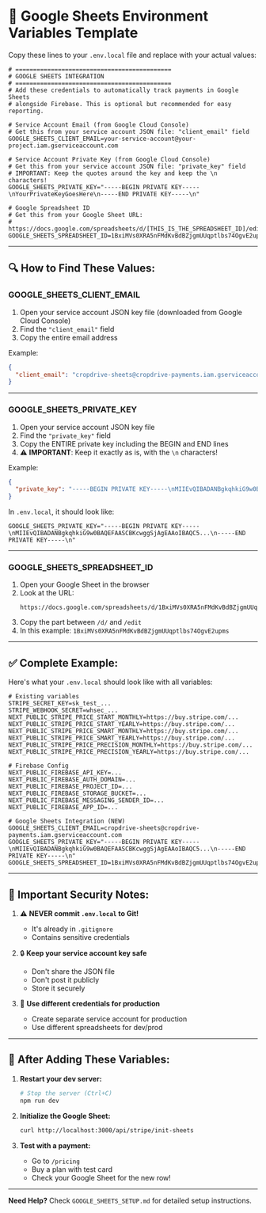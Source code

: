 # 📝 Google Sheets Environment Variables Template

Copy these lines to your `.env.local` file and replace with your actual values:

```env
# ============================================
# GOOGLE SHEETS INTEGRATION
# ============================================
# Add these credentials to automatically track payments in Google Sheets
# alongside Firebase. This is optional but recommended for easy reporting.

# Service Account Email (from Google Cloud Console)
# Get this from your service account JSON file: "client_email" field
GOOGLE_SHEETS_CLIENT_EMAIL=your-service-account@your-project.iam.gserviceaccount.com

# Service Account Private Key (from Google Cloud Console)
# Get this from your service account JSON file: "private_key" field
# IMPORTANT: Keep the quotes around the key and keep the \n characters!
GOOGLE_SHEETS_PRIVATE_KEY="-----BEGIN PRIVATE KEY-----\nYourPrivateKeyGoesHere\n-----END PRIVATE KEY-----\n"

# Google Spreadsheet ID
# Get this from your Google Sheet URL:
# https://docs.google.com/spreadsheets/d/[THIS_IS_THE_SPREADSHEET_ID]/edit
GOOGLE_SHEETS_SPREADSHEET_ID=1BxiMVs0XRA5nFMdKvBdBZjgmUUqptlbs74OgvE2upms
```

---

## 🔍 How to Find These Values:

### **GOOGLE_SHEETS_CLIENT_EMAIL**
1. Open your service account JSON key file (downloaded from Google Cloud Console)
2. Find the `"client_email"` field
3. Copy the entire email address

Example:
```json
{
  "client_email": "cropdrive-sheets@cropdrive-payments.iam.gserviceaccount.com"
}
```

---

### **GOOGLE_SHEETS_PRIVATE_KEY**
1. Open your service account JSON key file
2. Find the `"private_key"` field
3. Copy the ENTIRE private key including the BEGIN and END lines
4. ⚠️ **IMPORTANT**: Keep it exactly as is, with the `\n` characters!

Example:
```json
{
  "private_key": "-----BEGIN PRIVATE KEY-----\nMIIEvQIBADANBgkqhkiG9w0BAQEFAASCBKcwggSjAgEAAoIBAQC5...\n-----END PRIVATE KEY-----\n"
}
```

In `.env.local`, it should look like:
```env
GOOGLE_SHEETS_PRIVATE_KEY="-----BEGIN PRIVATE KEY-----\nMIIEvQIBADANBgkqhkiG9w0BAQEFAASCBKcwggSjAgEAAoIBAQC5...\n-----END PRIVATE KEY-----\n"
```

---

### **GOOGLE_SHEETS_SPREADSHEET_ID**
1. Open your Google Sheet in the browser
2. Look at the URL:
   ```
   https://docs.google.com/spreadsheets/d/1BxiMVs0XRA5nFMdKvBdBZjgmUUqptlbs74OgvE2upms/edit
   ```
3. Copy the part between `/d/` and `/edit`
4. In this example: `1BxiMVs0XRA5nFMdKvBdBZjgmUUqptlbs74OgvE2upms`

---

## ✅ Complete Example:

Here's what your `.env.local` should look like with all variables:

```env
# Existing variables
STRIPE_SECRET_KEY=sk_test_...
STRIPE_WEBHOOK_SECRET=whsec_...
NEXT_PUBLIC_STRIPE_PRICE_START_MONTHLY=https://buy.stripe.com/...
NEXT_PUBLIC_STRIPE_PRICE_START_YEARLY=https://buy.stripe.com/...
NEXT_PUBLIC_STRIPE_PRICE_SMART_MONTHLY=https://buy.stripe.com/...
NEXT_PUBLIC_STRIPE_PRICE_SMART_YEARLY=https://buy.stripe.com/...
NEXT_PUBLIC_STRIPE_PRICE_PRECISION_MONTHLY=https://buy.stripe.com/...
NEXT_PUBLIC_STRIPE_PRICE_PRECISION_YEARLY=https://buy.stripe.com/...

# Firebase Config
NEXT_PUBLIC_FIREBASE_API_KEY=...
NEXT_PUBLIC_FIREBASE_AUTH_DOMAIN=...
NEXT_PUBLIC_FIREBASE_PROJECT_ID=...
NEXT_PUBLIC_FIREBASE_STORAGE_BUCKET=...
NEXT_PUBLIC_FIREBASE_MESSAGING_SENDER_ID=...
NEXT_PUBLIC_FIREBASE_APP_ID=...

# Google Sheets Integration (NEW)
GOOGLE_SHEETS_CLIENT_EMAIL=cropdrive-sheets@cropdrive-payments.iam.gserviceaccount.com
GOOGLE_SHEETS_PRIVATE_KEY="-----BEGIN PRIVATE KEY-----\nMIIEvQIBADANBgkqhkiG9w0BAQEFAASCBKcwggSjAgEAAoIBAQC5...\n-----END PRIVATE KEY-----\n"
GOOGLE_SHEETS_SPREADSHEET_ID=1BxiMVs0XRA5nFMdKvBdBZjgmUUqptlbs74OgvE2upms
```

---

## 🚨 Important Security Notes:

1. ⚠️ **NEVER commit `.env.local` to Git!** 
   - It's already in `.gitignore`
   - Contains sensitive credentials

2. 🔒 **Keep your service account key safe**
   - Don't share the JSON file
   - Don't post it publicly
   - Store it securely

3. 🔐 **Use different credentials for production**
   - Create separate service account for production
   - Use different spreadsheets for dev/prod

---

## 🧪 After Adding These Variables:

1. **Restart your dev server:**
   ```bash
   # Stop the server (Ctrl+C)
   npm run dev
   ```

2. **Initialize the Google Sheet:**
   ```bash
   curl http://localhost:3000/api/stripe/init-sheets
   ```

3. **Test with a payment:**
   - Go to `/pricing`
   - Buy a plan with test card
   - Check your Google Sheet for the new row!

---

**Need Help?** Check `GOOGLE_SHEETS_SETUP.md` for detailed setup instructions.


